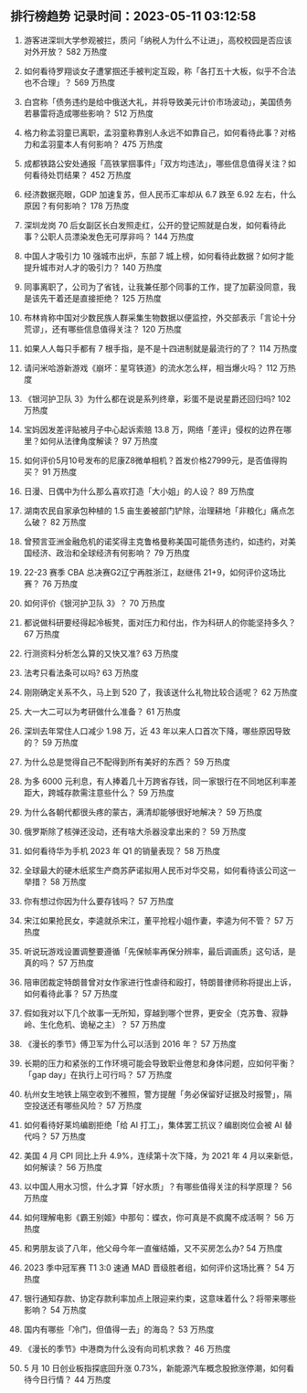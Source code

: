 
## 排行榜趋势 记录时间：2023-05-11 03:12:58
  
  1. 游客进深圳大学参观被拦，质问「纳税人为什么不让进」，高校校园是否应该对外开放？ 582 万热度
    
  2. 如何看待罗翔谈女子遭掌掴还手被判定互殴，称「各打五十大板，似乎不合法也不合理」？ 569 万热度
    
  3. 白宫称「债务违约是给中俄送大礼，并将导致美元计价市场波动」，美国债务若暴雷将造成哪些影响？ 512 万热度
    
  4. 格力称孟羽童已离职，孟羽童称靠别人永远不如靠自己，如何看待此事？对格力和孟羽童本人有何影响？ 475 万热度
    
  5. 成都铁路公安处通报「高铁掌掴事件」「双方均违法」，哪些信息值得关注？如何看待处罚结果？ 452 万热度
    
  6. 经济数据亮眼，GDP 加速复苏，但人民币汇率却从 6.7 跌至 6.92 左右，什么原因？有何影响？ 178 万热度
    
  7. 深圳龙岗 70 后女副区长白发照走红，公开的登记照就是白发，如何看待此事？公职人员漂染发色无可厚非吗？ 144 万热度
    
  8. 中国人才吸引力 10 强城市出炉，东部 7 城上榜，如何看待此数据？如何才能提升城市对人才的吸引力？ 140 万热度
    
  9. 同事离职了，公司为了省钱，让我兼任那个同事的工作，提了加薪没同意，我是该先干着还是直接拒绝？ 125 万热度
    
  10. 布林肯称中国对少数民族人群采集生物数据以便监控，外交部表示「言论十分荒谬」，还有哪些信息值得关注？ 120 万热度
    
  11. 如果人人每只手都有 7 根手指，是不是十四进制就是最流行的了？ 114 万热度
    
  12. 请问米哈游新游戏《崩坏：星穹铁道》的流水怎么样，相当爆火吗？ 112 万热度
    
  13. 《银河护卫队 3》为什么都在说是系列终章，彩蛋不是说星爵还回归吗? 102 万热度
    
  14. 宝妈因发差评贴被月子中心起诉索赔 13.8 万，网络「差评」侵权的边界在哪里？如何从法律角度解读？ 97 万热度
    
  15. 如何评价5月10号发布的尼康Z8微单相机？首发价格27999元，是否值得购买？ 91 万热度
    
  16. 日漫、日偶中为什么那么喜欢打造「大小姐」的人设？ 89 万热度
    
  17. 湖南农民自家承包种植的 1.5 亩生姜被部门铲除，治理耕地「非粮化」痛点怎么破？ 82 万热度
    
  18. 曾预言亚洲金融危机的诺奖得主克鲁格曼称美国可能债务违约，如违约，对美国经济、政治和全球经济有何影响？ 79 万热度
    
  19. 22-23 赛季 CBA 总决赛G2辽宁再胜浙江，赵继伟 21+9，如何评价这场比赛？ 76 万热度
    
  20. 如何评价《银河护卫队 3》？ 70 万热度
    
  21. 都说做科研要经得起冷板凳，面对压力和付出，作为科研人的你能坚持多久？ 67 万热度
    
  22. 行测资料分析怎么算的又快又准? 63 万热度
    
  23. 法考只看法条可以吗? 63 万热度
    
  24. 刚刚确定关系不久，马上到 520 了，我该送什么礼物比较合适呢？ 62 万热度
    
  25. 大一大二可以为考研做什么准备？ 61 万热度
    
  26. 深圳去年常住人口减少 1.98 万，近 43 年以来人口首次下降，哪些原因导致的？ 59 万热度
    
  27. 为什么总是觉得自己不配得到所有美好的东西？ 59 万热度
    
  28. 为多 6000 元利息，有人捧着几十万跨省存钱，同一家银行在不同地区利率差距大，跨城存款需注意些什么？ 59 万热度
    
  29. 为什么各朝代都很头疼的蒙古，满清却能够很好地解决？ 59 万热度
    
  30. 俄罗斯除了核弹还没动，还有啥大杀器没拿出来的？ 59 万热度
    
  31. 如何看待华为手机 2023 年 Q1 的销量表现？ 58 万热度
    
  32. 全球最大的硬木纸浆生产商苏萨诺拟用人民币对华交易，如何看待该公司这一举措？ 58 万热度
    
  33. 你有想过你因为什么要存钱吗？ 57 万热度
    
  34. 宋江如果抢民女，李逵就杀宋江，董平抢程小姐作妻，李逵为何不管？ 57 万热度
    
  35. 听说玩游戏设置调整要遵循「先保帧率再保分辨率，最后调画质」这句话，是真的吗？ 57 万热度
    
  36. 陪审团裁定特朗普曾对女作家进行性虐待和殴打，特朗普律师称将提出上诉，如何看待此事？ 57 万热度
    
  37. 假如我对以下几个故事一无所知，穿越到哪个世界，更安全（克苏鲁、寂静岭、生化危机、诡秘之主）？ 57 万热度
    
  38. 《漫长的季节》傅卫军为什么可以活到 2016 年？ 57 万热度
    
  39. 长期的压力和紧张的工作环境可能会导致职业倦怠和身体问题，应如何平衡？「gap day」在执行上可行吗？ 57 万热度
    
  40. 杭州女生地铁上隔空收到不雅照，警方提醒「务必保留好证据及时报警」，隔空投送还有哪些风险？ 57 万热度
    
  41. 如何看待好莱坞编剧拒绝「给 AI 打工」，集体罢工抗议？编剧岗位会被 AI 替代吗？ 57 万热度
    
  42. 美国 4 月 CPI 同比上升 4.9%，连续第十次下降，为 2021 年 4 月以来新低，如何解读？ 56 万热度
    
  43. 以中国人用水习惯，什么才算「好水质」？有哪些值得关注的科学原理？ 56 万热度
    
  44. 如何理解电影《霸王别姬》中那句：蝶衣，你可真是不疯魔不成活啊？ 56 万热度
    
  45. 和男朋友谈了八年，他父母今年一直催结婚，又不买房怎么办? 54 万热度
    
  46. 2023 季中冠军赛 T1 3:0 速通 MAD 晋级胜者组，如何评价这场比赛？ 54 万热度
    
  47. 银行通知存款、协定存款利率加点上限迎来约束，这意味着什么？将带来哪些影响？ 54 万热度
    
  48. 国内有哪些「冷门，但值得一去」的海岛？ 53 万热度
    
  49. 《漫长的季节》中港商为什么没有向司机求救？ 46 万热度
    
  50. 5 月 10 日创业板指探底回升涨 0.73%，新能源汽车概念股掀涨停潮，如何看待今日行情？ 44 万热度
    